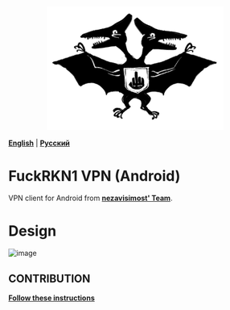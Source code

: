 <p align="center">
  <img src="./media/logofckrkn.jpg" width="350" title="FuckRKN1">
</p>


[**English**](./README.md) | [**Русский**](./README-ru.md) 

# FuckRKN1 VPN (Android)
VPN client for Android from [**nezavisimost' Team**](https://github.com/nezavisimost).

<!--
# Features

# Technology
-->

# Design 
![image](https://user-images.githubusercontent.com/6414316/181246606-6b245c4a-99ec-4b1d-8f40-fdd82bdc1ae3.png)

## CONTRIBUTION
[**Follow these instructions**](./CONTRIBUTION.md)

<!-- # Screencast -->

